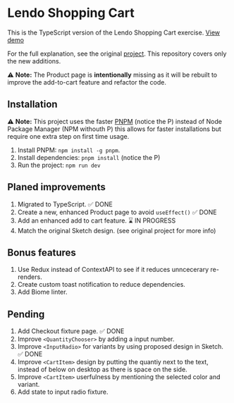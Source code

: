 # Lendo Shopping Cart

This is the TypeScript version of the Lendo Shopping Cart exercise. [View demo](https://lendo-ts.web.app)

For the full explanation, see the original [project](https://github.com/elalienx/lendo-shopping-cart). This repository covers only the new additions.

⚠️ **Note:** The Product page is **intentionally** missing as it will be rebuilt to improve the add-to-cart feature and refactor the code.

## Installation

⚠️ **Note:** This project uses the faster [PNPM](https://pnpm.io) (notice the P) instead of Node Package Manager (NPM withouth P) this allows for faster installations but require one extra step on first time usage.

1. Install PNPM: `npm install -g pnpm`.
1. Install dependencies: `pnpm install` (notice the P)
1. Run the project: `npm run dev`

## Planed improvements

1. Migrated to TypeScript. ✅ DONE
1. Create a new, enhanced Product page to avoid `useEffect()` ✅ DONE
1. Add an enhanced add to cart feature. ⌛️ IN PROGRESS
1. Match the original Sketch design. (see original project for more info)

## Bonus features

1. Use Redux instead of ContextAPI to see if it reduces unncecerary re-renders.
1. Create custom toast notification to reduce dependencies.
1. Add Biome linter.

## Pending

1. Add Checkout fixture page. ✅ DONE
1. Improve `<QuantityChooser>` by adding a input number.
1. Improve `<InputRadio>` for variants by using proposed design in Sketch. ✅ DONE
1. Improve `<CartItem>` design by putting the quantiy next to the text, instead of below on desktop as there is space on the side.
1. Improve `<CartItem>` userfulness by mentioning the selected color and variant.
1. Add state to input radio fixture.
